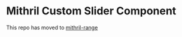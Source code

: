 # Mithril Custom Slider Component

This repo has moved to [mithril-range](https://github.com/spacejack/mithril-range)
